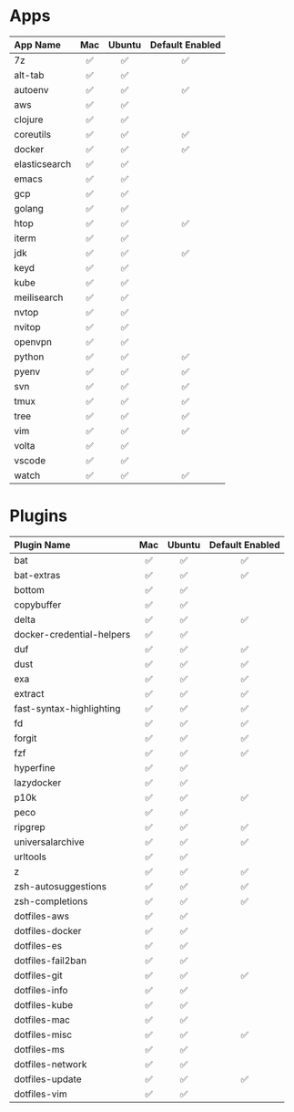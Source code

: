 # Apps

| App Name      | Mac | Ubuntu | Default Enabled |
|:--------------|:---:|:------:|:---------------:|
| 7z            | ✅  | ✅     | ✅              |
| alt-tab       | ✅  | ✅     |                 |
| autoenv       | ✅  | ✅     | ✅              |
| aws           | ✅  | ✅     |                 |
| clojure       | ✅  | ✅     |                 |
| coreutils     | ✅  | ✅     | ✅              |
| docker        | ✅  | ✅     | ✅              |
| elasticsearch | ✅  | ✅     |                 |
| emacs         | ✅  | ✅     |                 |
| gcp           | ✅  | ✅     |                 |
| golang        | ✅  | ✅     |                 |
| htop          | ✅  | ✅     | ✅              |
| iterm         | ✅  | ✅     |                 |
| jdk           | ✅  | ✅     | ✅              |
| keyd          | ✅  | ✅     |                 |
| kube          | ✅  | ✅     |                 |
| meilisearch   | ✅  | ✅     |                 |
| nvtop         | ✅  | ✅     |                 |
| nvitop        | ✅  | ✅     |                 |
| openvpn       | ✅  | ✅     |                 |
| python        | ✅  | ✅     | ✅              |
| pyenv         | ✅  | ✅     | ✅              |
| svn           | ✅  | ✅     | ✅              |
| tmux          | ✅  | ✅     | ✅              |
| tree          | ✅  | ✅     | ✅              |
| vim           | ✅  | ✅     | ✅              |
| volta         | ✅  | ✅     |                 |
| vscode        | ✅  | ✅     |                 |
| watch         | ✅  | ✅     | ✅              |


# Plugins

| Plugin Name               | Mac | Ubuntu | Default Enabled |
|:--------------------------|:---:|:------:|:---------------:|
| bat                       | ✅  | ✅     | ✅              |
| bat-extras                | ✅  | ✅     | ✅              |
| bottom                    | ✅  | ✅     |                 |
| copybuffer                | ✅  | ✅     |                 |
| delta                     | ✅  | ✅     | ✅              |
| docker-credential-helpers | ✅  | ✅     |                 |
| duf                       | ✅  | ✅     | ✅              |
| dust                      | ✅  | ✅     | ✅              |
| exa                       | ✅  | ✅     | ✅              |
| extract                   | ✅  | ✅     | ✅              |
| fast-syntax-highlighting  | ✅  | ✅     | ✅              |
| fd                        | ✅  | ✅     | ✅              |
| forgit                    | ✅  | ✅     | ✅              |
| fzf                       | ✅  | ✅     | ✅              |
| hyperfine                 | ✅  | ✅     |                 |
| lazydocker                | ✅  | ✅     |                 |
| p10k                      | ✅  | ✅     | ✅              |
| peco                      | ✅  | ✅     |                 |
| ripgrep                   | ✅  | ✅     | ✅              |
| universalarchive          | ✅  | ✅     | ✅              |
| urltools                  | ✅  | ✅     |                 |
| z                         | ✅  | ✅     | ✅              |
| zsh-autosuggestions       | ✅  | ✅     | ✅              |
| zsh-completions           | ✅  | ✅     | ✅              |
| dotfiles-aws              | ✅  | ✅     |                 |
| dotfiles-docker           | ✅  | ✅     |                 |
| dotfiles-es               | ✅  | ✅     |                 |
| dotfiles-fail2ban         | ✅  | ✅     |                 |
| dotfiles-git              | ✅  | ✅     | ✅              |
| dotfiles-info             | ✅  | ✅     |                 |
| dotfiles-kube             | ✅  | ✅     |                 |
| dotfiles-mac              | ✅  | ✅     |                 |
| dotfiles-misc             | ✅  | ✅     | ✅              |
| dotfiles-ms               | ✅  | ✅     |                 |
| dotfiles-network          | ✅  | ✅     |                 |
| dotfiles-update           | ✅  | ✅     | ✅              |
| dotfiles-vim              | ✅  | ✅     |                 |
